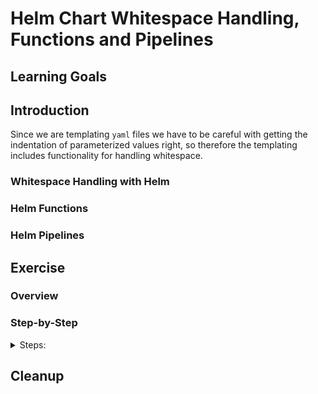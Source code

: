 # Helm Chart Whitespace Handling, Functions and Pipelines

## Learning Goals

## Introduction

Since we are templating `yaml` files we have to be careful with getting the indentation of parameterized values right, so therefore the templating includes functionality for handling whitespace.

### Whitespace Handling with Helm

### Helm Functions

### Helm Pipelines

## Exercise

### Overview

### Step-by-Step

<details>
      <summary>Steps:</summary>
</details>

## Cleanup
